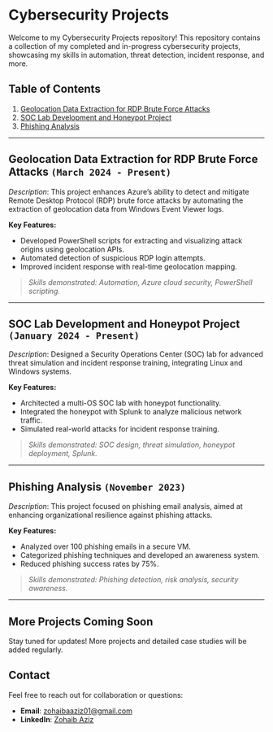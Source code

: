 # Cybersecurity Projects

Welcome to my Cybersecurity Projects repository! This repository contains a collection of my completed and in-progress cybersecurity projects, showcasing my skills in automation, threat detection, incident response, and more.

## Table of Contents
1. [Geolocation Data Extraction for RDP Brute Force Attacks](geolocation.md)
2. [SOC Lab Development and Honeypot Project](#soc-lab-development-and-honeypot-project)
3. [Phishing Analysis](#phishing-analysis)

---

## Geolocation Data Extraction for RDP Brute Force Attacks `(March 2024 - Present)`
*Description*: This project enhances Azure’s ability to detect and mitigate Remote Desktop Protocol (RDP) brute force attacks by automating the extraction of geolocation data from Windows Event Viewer logs.

**Key Features:**
- Developed PowerShell scripts for extracting and visualizing attack origins using geolocation APIs.
- Automated detection of suspicious RDP login attempts.
- Improved incident response with real-time geolocation mapping.

> _Skills demonstrated: Automation, Azure cloud security, PowerShell scripting._

---

## SOC Lab Development and Honeypot Project `(January 2024 - Present)`
*Description*: Designed a Security Operations Center (SOC) lab for advanced threat simulation and incident response training, integrating Linux and Windows systems.

**Key Features:**
- Architected a multi-OS SOC lab with honeypot functionality.
- Integrated the honeypot with Splunk to analyze malicious network traffic.
- Simulated real-world attacks for incident response training.

> _Skills demonstrated: SOC design, threat simulation, honeypot deployment, Splunk._

---

## Phishing Analysis `(November 2023)`
*Description*: This project focused on phishing email analysis, aimed at enhancing organizational resilience against phishing attacks.

**Key Features:**
- Analyzed over 100 phishing emails in a secure VM.
- Categorized phishing techniques and developed an awareness system.
- Reduced phishing success rates by 75%.

> _Skills demonstrated: Phishing detection, risk analysis, security awareness._

---

## More Projects Coming Soon
Stay tuned for updates! More projects and detailed case studies will be added regularly.

## Contact
Feel free to reach out for collaboration or questions:
- **Email**: zohaibaaziz01@gmail.com
- **LinkedIn**: [Zohaib Aziz](https://www.linkedin.com/in/zohaib-a-aziz/)

